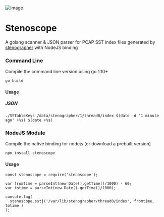 ![image](https://user-images.githubusercontent.com/1423657/113490373-b0c57500-94c9-11eb-92e0-8747166e6ce7.png)

# Stenoscope
A golang scanner & JSON parser for PCAP SST index files generated by [stenographer](https://github.com/google/stenographer) with NodeJS binding

### Command Line
Compile the command line version using go 1.10+
```
go build
```

#### Usage
##### JSON
```
./SSTableKeys /data/stenographer/1/thread0/index $(date -d '1 minute ago' +%s) $(date +%s)
```

### NodeJS Module
Compile the native binding for nodejs (or download a prebuilt version)
```
npm install stenoscope
```

#### Usage
```
const stenoscope = require('stenoscope');

var fromtime = parseInt(new Date().getTime()/1000) - 60;
var totime = parseInt(new Date().getTime()/1000);

console.log(
  stenoscope.sstj('/var/lib/stenographer/thread0/index', fromtime, totime )
);
```
